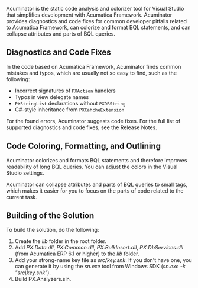 Acuminator is the static code analysis and colorizer tool for Visual Studio that simplifies development with Acumatica Framework. 
Acuminator provides diagnostics and code fixes for common developer pitfalls related to Acumatica Framework, can colorize and format BQL statements, and can collapse attributes and parts of BQL queries.

## Diagnostics and Code Fixes
In the code based on Acumatica Framework, Acuminator finds common mistakes and typos, which are usually not so easy to find, such as the following:
* Incorrect signatures of `PXAction` handlers
* Typos in view delegate names
* `PXStringList` declarations without `PXDBString`
* C#-style inheritance from `PXCahcheExtension`

For the found errors, Acuminator suggests code fixes. For the full list of supported diagnostics and code fixes, see the Release Notes. 

## Code Coloring, Formatting, and Outlining
Acuminator colorizes and formats BQL statements and therefore improves readability of long BQL queries. You can adjust the colors in the Visual Studio settings.

Acuminator can collapse attributes and parts of BQL queries to small tags, which makes it easier for you to focus on the parts of code related to the current task.

## Building of the Solution
To build the solution, do the following:
1. Create the _lib_ folder in the root folder. 
2. Add _PX.Data.dll_, _PX.Common.dll_, _PX.BulkInsert.dll_, _PX.DbServices.dll_ (from Acumatica ERP 6.1 or higher) to the _lib_ folder.
3. Add your strong-name key file as _src/key.snk_. If you don't have one, you can generate it by using the _sn.exe_ tool from Windows SDK (_sn.exe -k "src\key.snk"_).
4. Build PX.Analyzers.sln.
